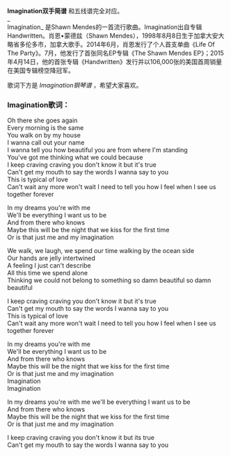 

**Imagination双手简谱** 和五线谱完全对应。  
_  
Imagination_ 是Shawn Mendes的一首流行歌曲。Imagination出自专辑Handwritten。肖恩•蒙德兹（Shawn
Mendes），1998年8月8日生于加拿大安大略省多伦多市，加拿大歌手。2014年6月，肖恩发行了个人首支单曲《Life Of The
Party》。7月，他发行了首张同名EP专辑《The Shawn Mendes
EP》；2015年4月14日，他的首张专辑《Handwritten》发行并以106,000张的美国首周销量在美国专辑榜空降冠军。  
  
歌词下方是 _Imagination钢琴谱_ ，希望大家喜欢。

### Imagination歌词：

Oh there she goes again  
Every morning is the same  
You walk on by my house  
I wanna call out your name  
I wanna tell you how beautiful you are from where I'm standing  
You've got me thinking what we could because  
I keep craving craving you don't know it but it's true  
Can't get my mouth to say the words I wanna say to you  
This is typical of love  
Can't wait any more won't wait I need to tell you how I feel when I see us
together forever

In my dreams you're with me  
We'll be everything I want us to be  
And from there who knows  
Maybe this will be the night that we kiss for the first time  
Or is that just me and my imagination

We walk, we laugh, we spend our time walking by the ocean side  
Our hands are jelly intertwined  
A feeling I just can't describe  
All this time we spend alone  
Thinking we could not belong to something so damn beautiful so damn beautiful

I keep craving craving you don't know it but it's true  
Can't get my mouth to say the words I wanna say to you  
This is typical of love  
Can't wait any more won't wait I need to tell you how I feel when I see us
together forever

In my dreams you're with me  
We'll be everything I want us to be  
And from there who knows  
Maybe this will be the night that we kiss for the first time  
Or is that just me and my imagination  
Imagination  
Imagination

In my dreams you're with me we'll be everything I want us to be  
And from there who knows  
Maybe this will be the night that we kiss for the first time  
Or is that just me and my imagination

I keep craving craving you don't know it but its true  
Can't get my mouth to say the words I wanna say to you

